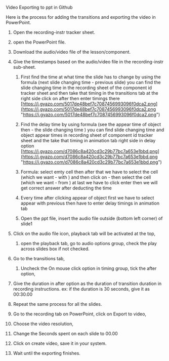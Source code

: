 Video Exporting to ppt in Github

Here is the process for adding the transitions and exporting the video in PowerPoint.

1.  Open the recording-instr tracker sheet.
    
2.  open the PowerPoint file.
    
3.  Download the audio/video file of the lesson/component.
    
4.  Give the timestamps based on the audio/video file in the recording-instr sub-sheet.
    
    1.  First find the time at what time the slide has to change by using the formula (next slide changing time - previous slide) you can find the slide changing time in the recording sheet of the component id tracker sheet and then take that timing in the transitions tab at the right side click on after then enter timings there 
    [https://i.gyazo.com/5017de48bef7c7087456993096f0dca2.png](https://i.gyazo.com/5017de48bef7c7087456993096f0dca2.png "https://i.gyazo.com/5017de48bef7c7087456993096f0dca2.png")
        
    3.  Find the delay time by using formula (see the appear time of object then - the slide changing time <same slide>) you can find slide changing time and object appear times in recording sheet of component id tracker sheet and the take that timing in animation tab right side in delay option [https://i.gyazo.com/d7086c8a420cd3c29b77bc7a653e1bbd.png](https://i.gyazo.com/d7086c8a420cd3c29b77bc7a653e1bbd.png "https://i.gyazo.com/d7086c8a420cd3c29b77bc7a653e1bbd.png")
        
    4.  Formula: select emty cell then after that we have to select the cell (which we want - with ) and then click on - then select the cell (which we want - from ) at last we have to click enter then we will get correct answer after deducting the time
        
    5.  Every time after clicking appear of object first we have to select appear with previous then have to enter delay timings in animation tab
        
    6.  Open the ppt file, insert the audio file outside (bottom left corner) of slide1
        
5.  Click on the audio file icon, playback tab will be activated at the top,
    
    1.  open the playback tab, go to audio options group, check the play across slides box if not checked.
        
6.  Go to the transitions tab,
    
    1.  Uncheck the On mouse click option in timing group, tick the after option,
        
7.  Give the duration in after option as the duration of transition duration in recording instructions. ex: if the duration is 30 seconds, give it as 00:30.00
    
8.  Repeat the same process for all the slides.
    
9.  Go to the recording tab on PowerPoint, click on Export to video,
    
10.  Choose the video resolution,
    
11.  Change the Seconds spent on each slide to 00.00
    
12.  Click on create video, save it in your system.
    
13.  Wait until the exporting finishes.

